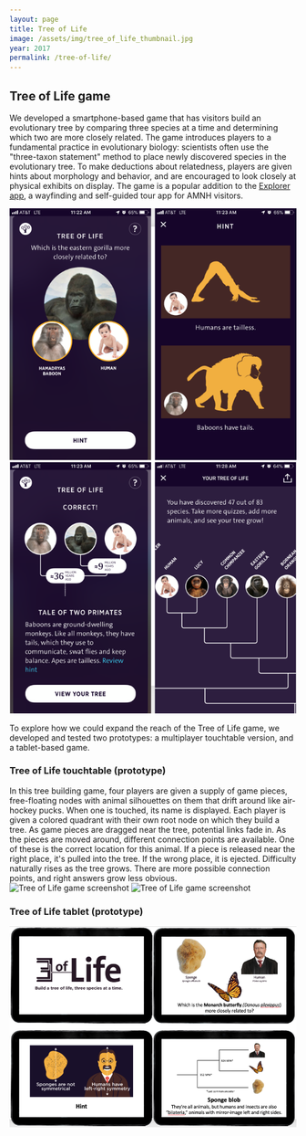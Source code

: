 ```yaml
---
layout: page
title: Tree of Life
image: /assets/img/tree_of_life_thumbnail.jpg
year: 2017
permalink: /tree-of-life/
---
```


## Tree of Life game

We developed a smartphone-based game that has visitors build an evolutionary tree by comparing three species at a time and determining which two are more closely related. The game introduces players to a fundamental practice in evolutionary biology: scientists often use the "three-taxon statement" method to place newly discovered species in the evolutionary tree. To make deductions about relatedness, players are given hints about morphology and behavior, and are encouraged to look closely at physical exhibits on display. The game is a popular addition to the [Explorer app](https://www.amnh.org/apps/explorer), a wayfinding and self-guided tour app for AMNH visitors. 

![Tree of Life game screenshots](/assets/img/ToL-gorilla1.png)
![Tree of Life game screenshots](/assets/img/ToL-gorilla2.png)

To explore how we could expand the reach of the Tree of Life game, we developed and tested two prototypes: a multiplayer touchtable version, and a tablet-based game. 

### Tree of Life touchtable (prototype)
In this tree building game, four players are given a supply of game pieces, free-floating nodes with animal silhouettes on them that drift around like air-hockey pucks. When one is touched, its name is displayed. Each player is given a colored quadrant with their own root node on which they build a tree. As game pieces are dragged near the tree, potential links fade in. As the pieces are moved around, different connection points are available. One of these is the correct location for this animal. If a piece is released near the right place, it's pulled into the tree. If the wrong place, it is ejected. Difficulty naturally rises as the tree grows. There are more possible connection points, and right answers grow less obvious.
![Tree of Life game screenshot](/assets/img/ToL-multiplayer.jpg)
![Tree of Life game screenshot](/assets/img/tree_of_life_game.png)

### Tree of Life tablet (prototype)
![Tree of Life game screenshots](/assets/img/ToL-insects.png)

